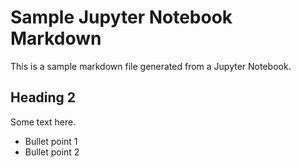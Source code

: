 # Sample Jupyter Notebook Markdown

This is a sample markdown file generated from a Jupyter Notebook.

## Heading 2

Some text here.

- Bullet point 1
- Bullet point 2